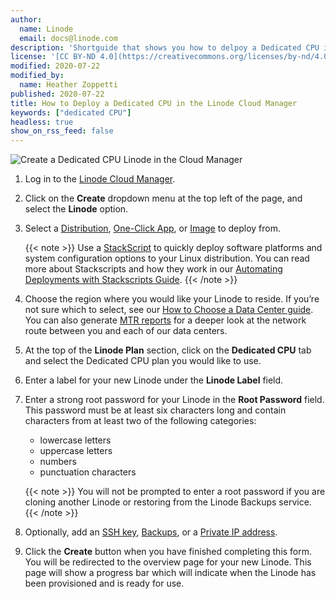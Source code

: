 ```yaml
---
author:
  name: Linode
  email: docs@linode.com
description: 'Shortguide that shows you how to delpoy a Dedicated CPU in the Linode Cloud Manager.'
license: '[CC BY-ND 4.0](https://creativecommons.org/licenses/by-nd/4.0)'
modified: 2020-07-22
modified_by:
  name: Heather Zoppetti
published: 2020-07-22
title: How to Deploy a Dedicated CPU in the Linode Cloud Manager
keywords: ["dedicated CPU"]
headless: true
show_on_rss_feed: false
---
```


![Create a Dedicated CPU Linode in the Cloud Manager](dedi-cpu-with-new-manager.gif "Create a Dedicated CPU Linode in the Cloud Manager")

1. Log in to the [Linode Cloud Manager](https://cloud.linode.com).

1. Click on the **Create** dropdown menu at the top left of the page, and select the **Linode** option.

1. Select a [Distribution](/docs/quick-answers/linux/choosing-a-distribution/), [One-Click App](/docs/platform/one-click/how-to-use-one-click-apps-at-linode/), or [Image](/docs/platform/disk-images/linode-images/) to deploy from.

    {{< note >}}
Use a [StackScript](https://www.linode.com/stackscripts) to quickly deploy software platforms and system configuration options to your Linux distribution. You can read more about Stackscripts and how they work in our [Automating Deployments with Stackscripts Guide](/docs/platform/stackscripts/).
  {{< /note >}}

1. Choose the region where you would like your Linode to reside. If you’re not sure which to select, see our [How to Choose a Data Center guide](/docs/platform/how-to-choose-a-data-center/). You can also generate [MTR reports](/docs/networking/diagnostics/diagnosing-network-issues-with-mtr/) for a deeper look at the network route between you and each of our data centers.

1. At the top of the **Linode Plan** section, click on the **Dedicated CPU** tab and select the Dedicated CPU plan you would like to use.

1. Enter a label for your new Linode under the **Linode Label** field.

1. Enter a strong root password for your Linode in the **Root Password** field. This password must be at least six characters long and contain characters from at least two of the following categories:

    - lowercase letters
    - uppercase letters
    - numbers
    - punctuation characters

    {{< note >}}
You will not be prompted to enter a root password if you are cloning another Linode or restoring from the Linode Backups service.
{{< /note >}}

1. Optionally, add an [SSH key](/docs/security/authentication/use-public-key-authentication-with-ssh/#upload-your-ssh-key-to-the-cloud-manager), [Backups](/docs/platform/disk-images/linode-backup-service/), or a [Private IP address](/docs/platform/manager/remote-access/#adding-private-ip-addresses).

1. Click the **Create** button when you have finished completing this form. You will be redirected to the overview page for your new Linode. This page will show a progress bar which will indicate when the Linode has been provisioned and is ready for use.
